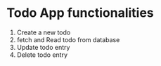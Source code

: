 # Todo App functionalities

1. Create a new todo
2. fetch and Read todo from database
3. Update todo entry
4. Delete todo entry